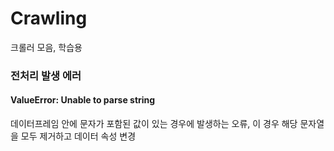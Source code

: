 # Crawling
크롤러 모음, 학습용

### 전처리 발생 에러
#### ValueError: Unable to parse string
데이터프레임 안에 문자가 포함된 값이 있는 경우에 발생하는 오류, 이 경우 해당 문자열을 모두 제거하고 데이터 속성 변경
 
